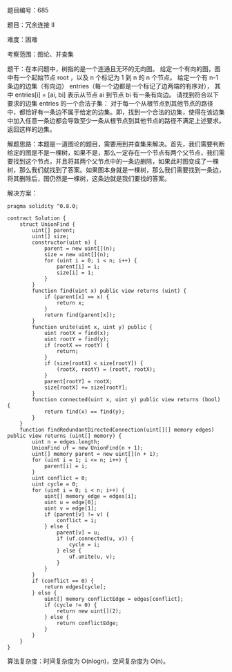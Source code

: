 题目编号：685

题目：冗余连接 II

难度：困难

考察范围：图论、并查集

题干：在本问题中，树指的是一个连通且无环的无向图。
给定一个有向的图，图中有一个起始节点 root ，以及 n 个标记为 1 到 n 的 n 个节点。
给定一个有 n-1 条边的边集（有向边） entries（每一个边都是一个标记了边两端的有序对），
其中 entries[i] = [ai, bi] 表示从节点 ai 到节点 bi 有一条有向边。
请找到符合以下要求的边集 entries 的一个合法子集：
对于每一个从根节点到其他节点的路径中，都恰好有一条边不属于给定的边集。即，找到一个合法的边集，使得在该边集中加入任意一条边都会导致至少一条从根节点到其他节点的路径不满足上述要求。
返回这样的边集。

解题思路：本题是一道图论的题目，需要用到并查集来解决。首先，我们需要判断给定的图是不是一棵树，如果不是，那么一定存在一个节点有两个父节点，我们需要找到这个节点，并且将其两个父节点中的一条边删除，如果此时图变成了一棵树，那么我们就找到了答案。如果图本身就是一棵树，那么我们需要找到一条边，将其删除后，图仍然是一棵树，这条边就是我们要找的答案。

解决方案：

```solidity
pragma solidity ^0.8.0;

contract Solution {
    struct UnionFind {
        uint[] parent;
        uint[] size;
        constructor(uint n) {
            parent = new uint[](n);
            size = new uint[](n);
            for (uint i = 0; i < n; i++) {
                parent[i] = i;
                size[i] = 1;
            }
        }
        function find(uint x) public view returns (uint) {
            if (parent[x] == x) {
                return x;
            }
            return find(parent[x]);
        }
        function unite(uint x, uint y) public {
            uint rootX = find(x);
            uint rootY = find(y);
            if (rootX == rootY) {
                return;
            }
            if (size[rootX] < size[rootY]) {
                (rootX, rootY) = (rootY, rootX);
            }
            parent[rootY] = rootX;
            size[rootX] += size[rootY];
        }
        function connected(uint x, uint y) public view returns (bool) {
            return find(x) == find(y);
        }
    }
    function findRedundantDirectedConnection(uint[][] memory edges) public view returns (uint[] memory) {
        uint n = edges.length;
        UnionFind uf = new UnionFind(n + 1);
        uint[] memory parent = new uint[](n + 1);
        for (uint i = 1; i <= n; i++) {
            parent[i] = i;
        }
        uint conflict = 0;
        uint cycle = 0;
        for (uint i = 0; i < n; i++) {
            uint[] memory edge = edges[i];
            uint u = edge[0];
            uint v = edge[1];
            if (parent[v] != v) {
                conflict = i;
            } else {
                parent[v] = u;
                if (uf.connected(u, v)) {
                    cycle = i;
                } else {
                    uf.unite(u, v);
                }
            }
        }
        if (conflict == 0) {
            return edges[cycle];
        } else {
            uint[] memory conflictEdge = edges[conflict];
            if (cycle != 0) {
                return new uint[](2);
            } else {
                return conflictEdge;
            }
        }
    }
}
```

算法复杂度：时间复杂度为 O(nlogn)，空间复杂度为 O(n)。
